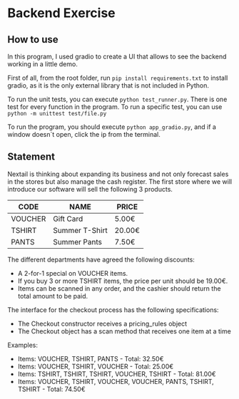 # Backend Exercise


## How to use

In this program, I used gradio to create a UI that allows to see the backend working in a little demo.

First of all, from the root folder, run ``pip install requirements.txt`` to install gradio, as it is the only external library that is not included in Python.

To run the unit tests, you can execute ``python test_runner.py``. There is one test for every function in the program.
To run a specific test, you can use ``python -m unittest test/file.py``

To run the program, you should execute ``python app_gradio.py``, and if a window doesn´t open, click the ip from the terminal.




## Statement

Nextail is thinking about expanding its business and not only forecast sales in the stores but
also manage the cash register. The first store where we will introduce our software will sell the
following 3 products.

| CODE    | NAME           | PRICE  |
|---------|----------------|--------|
| VOUCHER | Gift Card      | 5.00€  |
| TSHIRT  | Summer T-Shirt | 20.00€ |
| PANTS   | Summer Pants   | 7.50€  |


The different departments have agreed the following discounts:
* A 2-for-1 special on VOUCHER items.
* If you buy 3 or more TSHIRT items, the price per unit should be 19.00€.
* Items can be scanned in any order, and the cashier should return the total amount to be paid.

The interface for the checkout process has the following specifications:
* The Checkout constructor receives a pricing_rules object
* The Checkout object has a scan method that receives one item at a time

Examples:
* Items: VOUCHER, TSHIRT, PANTS - Total: 32.50€
* Items: VOUCHER, TSHIRT, VOUCHER - Total: 25.00€
* Items: TSHIRT, TSHIRT, TSHIRT, VOUCHER, TSHIRT - Total: 81.00€
* Items: VOUCHER, TSHIRT, VOUCHER, VOUCHER, PANTS, TSHIRT, TSHIRT - Total: 74.50€

